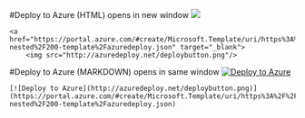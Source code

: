 #Deploy to Azure (HTML) opens in new window
<a href="https://portal.azure.com/#create/Microsoft.Template/uri/https%3A%2F%2Fraw.githubusercontent.com%2Fmarcvaneijk%2Ffoundation%2Fmaster%2F200-nested%2F200-template%2Fazuredeploy.json" target="_blank">
    <img src="http://azuredeploy.net/deploybutton.png"/>
</a>

```
<a href="https://portal.azure.com/#create/Microsoft.Template/uri/https%3A%2F%2Fraw.githubusercontent.com%2Fmarcvaneijk%2Ffoundation%2Fmaster%2F200-nested%2F200-template%2Fazuredeploy.json" target="_blank">
    <img src="http://azuredeploy.net/deploybutton.png"/>
```

#Deploy to Azure (MARKDOWN) opens in same window
[![Deploy to Azure](http://azuredeploy.net/deploybutton.png)](https://portal.azure.com/#create/Microsoft.Template/uri/https%3A%2F%2Fraw.githubusercontent.com%2Fmarcvaneijk%2Ffoundation%2Fmaster%2F200-nested%2F200-template%2Fazuredeploy.json)

```
[![Deploy to Azure](http://azuredeploy.net/deploybutton.png)](https://portal.azure.com/#create/Microsoft.Template/uri/https%3A%2F%2Fraw.githubusercontent.com%2Fmarcvaneijk%2Ffoundation%2Fmaster%2F200-nested%2F200-template%2Fazuredeploy.json)
```

